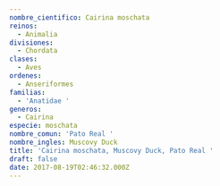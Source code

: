 ```yaml
---
nombre_cientifico: Cairina moschata
reinos:
  - Animalia
divisiones:
  - Chordata
clases:
  - Aves
ordenes:
  - Anseriformes
familias:
  - 'Anatidae '
generos:
  - Cairina
especie: moschata
nombre_comun: 'Pato Real '
nombre_ingles: Muscovy Duck
title: 'Cairina moschata, Muscovy Duck, Pato Real '
draft: false
date: 2017-08-19T02:46:32.000Z
---
```


